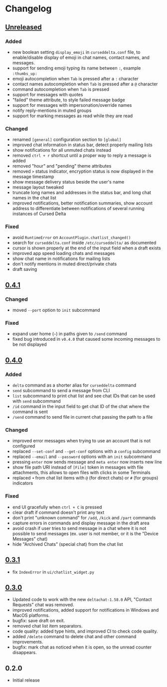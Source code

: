 # Changelog

## [Unreleased]

### Added

- new boolean setting `display_emoji` in `curseddelta.conf` file, to enable/disable display of emoji in chat names, contact names, and messages.
- support for sending emoji typing its name between `:`, example `:thumbs_up:`
- emoji autocompletion when `Tab` is pressed after a `:` character
- contact names autocompletion when `Tab` is pressed after a `@` character
- command autocompletion when `Tab` is pressed
- support for messages with quotes
- "failed" theme attribute, to style failed message badge
- support for messages with impersonation/override names
- notify reply-mentions in muted groups
- support for marking messages as read while they are read

### Changed

- renamed `[general]` configuration section to `[global]`
- improved chat information in status bar, detect properly mailing lists
- show notifications for all unmuted chats instead
- removed `ctrl + r` shortcut until a proper way to reply a message is added
- removed "hour" and "pending" theme attributes
- removed `>` status indicator, encryption status is now displayed in the message timestamp
- show message delivery status beside the user's name
- message layout tweaked
- truncate long names and addresses in the status bar, and long chat names in the chat list
- improved notifications, better notification summaries, show account address to differentiate between notifications of several running instances of Cursed Delta

### Fixed

- avoid `RuntimeError` on `AccountPlugin.chatlist_changed()`
- search for `curseddelta.conf` inside `/etc/curseddelta/` as documented
- cursor is shown properly at the end of the input field when a draft exists
- improved app speed loading chats and messages
- show chat name in notifications for mailing lists
- don't notify mentions in muted direct/private chats
- draft saving

## [0.4.1]

### Changed

- moved `--port` option to `init` subcommand

### Fixed

- expand user home (`~`) in paths given to `/send` command
- fixed bug introduced in `v0.4.0` that caused some incoming messages to be not displayed

## [0.4.0]

### Added

- `delta` command as a shorter alias for `curseddelta` command
- `send` subcommand to send a message from CLI
- `list` subcommand to print chat list and see chat IDs that can be used with `send` subcommand
- `/id` command in the input field to get chat ID of the chat where the command is sent
- `/send` command to send file in current chat passing the path to a file

### Changed

- improved error messages when trying to use an account that is not configured
- replaced `--set-conf` and `--get-conf` options with a `config` subcommand
- replaced `--email` and `--password` options with an `init` subcommand
- pressing `enter` now sends message and `meta enter` now inserts new line
- show file path URI instead of `[File]` token in messages with file attachments, this allows to open files with clicks in some Terminals
- replaced `➜` from chat list items with `@` (for direct chats) or `#` (for groups) indicators

### Fixed

- end UI gracefully when `ctrl + C` is pressed
- clear draft if command doesn't print any text
- don't print "unknown command" for `/add`, `/kick` and `/part` commands
- capture errors in commands and display message in the draft area
- avoid crash if user tries to send message in a chat where it is not possible to send messages (ex. user is not member, or it is the "Device Messages" chat)
- hide "Archived Chats" (special chat) from the chat list

## [0.3.1]

- fix `IndexError` in `ui/chatlist_widget.py`

## [0.3.0]

- Updated code to work with the new `deltachat-1.58.0` API, "Contact Requests" chat was removed.
- improved notifications, added support for notifications in Windows and MacOS platforms.
- bugfix: save draft on exit.
- removed chat list item separators.
- code quality: added type hints, and improved CI to check code quality.
- added `/delete` command to delete chat and other command improvements.
- bugfix: mark chat as noticed when it is open, so the unread counter disappears.

## 0.2.0

- Initial release


[Unreleased]: https://github.com/adbenitez/deltachat-cursed/compare/v0.4.1...HEAD
[0.4.1]: https://github.com/adbenitez/deltachat-cursed/compare/v0.4.0...v0.4.1
[0.4.0]: https://github.com/adbenitez/deltachat-cursed/compare/v0.3.1...v0.4.0
[0.3.1]: https://github.com/adbenitez/deltachat-cursed/compare/v0.3.0...v0.3.1
[0.3.0]: https://github.com/adbenitez/deltachat-cursed/compare/v0.2.0...v0.3.0
